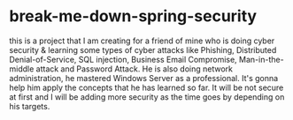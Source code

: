 # break-me-down-spring-security
this is a project that I am creating for a friend of mine who is doing cyber security & learning some types of cyber attacks like Phishing, Distributed Denial-of-Service, SQL injection, Business Email Compromise, Man-in-the-middle attack and Password Attack.  He is also doing network administration, he mastered Windows Server as a professional. It's gonna help him apply the concepts that he has learned so far. It will be not secure at first and I will be adding more security as the time goes by depending on his targets.
